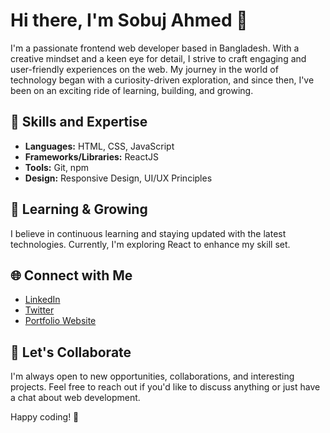 # Hi there, I'm Sobuj Ahmed 👋

I'm a passionate frontend web developer based in Bangladesh. With a creative mindset and a keen eye for detail, I strive to craft engaging and user-friendly experiences on the web. My journey in the world of technology began with a curiosity-driven exploration, and since then, I've been on an exciting ride of learning, building, and growing.

## 🚀 Skills and Expertise

- **Languages:** HTML, CSS, JavaScript
- **Frameworks/Libraries:** ReactJS
- **Tools:** Git, npm
- **Design:** Responsive Design, UI/UX Principles

## 🌱 Learning & Growing

I believe in continuous learning and staying updated with the latest technologies. Currently, I'm exploring React to enhance my skill set.

## 🌐 Connect with Me

- [LinkedIn](https://www.linkedin.com/in/sobuj-ahmed-8a782b177/)
- [Twitter](https://twitter.com/Sobuj03794254)
- [Portfolio Website](https://sobuj-55.vercel.app/)

## 🤝 Let's Collaborate

I'm always open to new opportunities, collaborations, and interesting projects. Feel free to reach out if you'd like to discuss anything or just have a chat about web development.

Happy coding! 🚀
